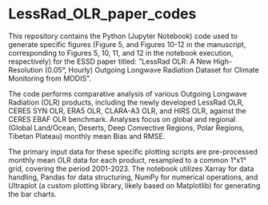# LessRad_OLR_paper_codes
This repository contains the Python (Jupyter Notebook) code used to generate specific figures (Figure 5, and Figures 10-12 in the manuscript, corresponding to Figures 5, 10, 11, and 12 in the notebook execution, respectively) for the ESSD paper titled: "LessRad OLR: A New High-Resolution (0.05°, Hourly) Outgoing Longwave Radiation Dataset for Climate Monitoring from MODIS".

The code performs comparative analysis of various Outgoing Longwave Radiation (OLR) products, including the newly developed LessRad OLR, CERES SYN OLR, ERA5 OLR, CLARA-A3 OLR, and HIRS OLR, against the CERES EBAF OLR benchmark. Analyses focus on global and regional (Global Land/Ocean, Deserts, Deep Convective Regions, Polar Regions, Tibetan Plateau) monthly mean Bias and RMSE.

The primary input data for these specific plotting scripts are pre-processed monthly mean OLR data for each product, resampled to a common 1°x1° grid, covering the period 2001-2023. The notebook utilizes Xarray for data handling, Pandas for data structuring, NumPy for numerical operations, and Ultraplot (a custom plotting library, likely based on Matplotlib) for generating the bar charts.
